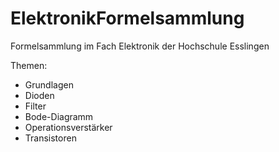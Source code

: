 # ElektronikFormelsammlung
Formelsammlung im Fach Elektronik der Hochschule Esslingen

Themen:

- Grundlagen
- Dioden
- Filter
- Bode-Diagramm
- Operationsverstärker
- Transistoren
